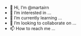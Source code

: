 - 👋 Hi, I’m @martairn
- 👀 I’m interested in ...
- 🌱 I’m currently learning ...
- 💞️ I’m looking to collaborate on ...
- 📫 How to reach me ...

<!---
martairn/martairn is a ✨ special ✨ repository because its `README.md` (this file) appears on your GitHub profile.
You can click the Preview link to take a look at your changes.
--->
